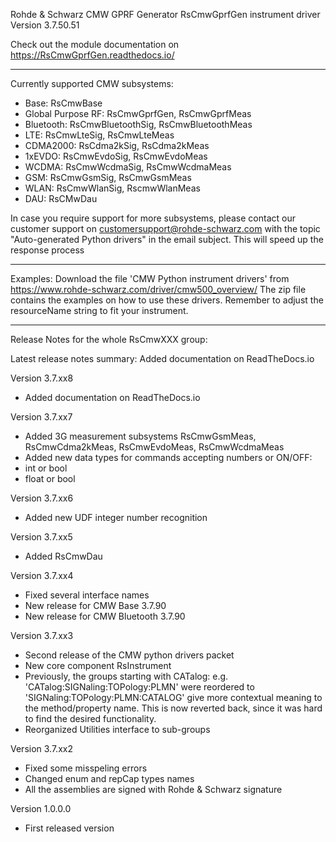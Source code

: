 Rohde & Schwarz CMW GPRF Generator RsCmwGprfGen instrument driver Version 3.7.50.51

Check out the module documentation on https://RsCmwGprfGen.readthedocs.io/

--------------------------------------------------------------------------------

Currently supported CMW subsystems:

- Base: RsCmwBase
- Global Purpose RF: RsCmwGprfGen, RsCmwGprfMeas
- Bluetooth: RsCmwBluetoothSig, RsCmwBluetoothMeas
- LTE: RsCmwLteSig, RsCmwLteMeas
- CDMA2000: RsCdma2kSig, RsCdma2kMeas
- 1xEVDO: RsCmwEvdoSig, RsCmwEvdoMeas
- WCDMA: RsCmwWcdmaSig, RsCmwWcdmaMeas
- GSM: RsCmwGsmSig, RsCmwGsmMeas
- WLAN: RsCmwWlanSig, RscmwWlanMeas
- DAU: RsCMwDau

In case you require support for more subsystems, please contact our customer support on customersupport@rohde-schwarz.com
with the topic "Auto-generated Python drivers" in the email subject. This will speed up the response process

--------------------------------------------------------------------------------

Examples:
Download the file 'CMW Python instrument drivers' from https://www.rohde-schwarz.com/driver/cmw500_overview/
The zip file contains the examples on how to use these drivers. Remember to adjust the resourceName string to fit your instrument.

--------------------------------------------------------------------------------

Release Notes for the whole RsCmwXXX group:

Latest release notes summary: Added documentation on ReadTheDocs.io

Version 3.7.xx8

- Added documentation on ReadTheDocs.io

Version 3.7.xx7

- Added 3G measurement subsystems RsCmwGsmMeas, RsCmwCdma2kMeas, RsCmwEvdoMeas, RsCmwWcdmaMeas
- Added new data types for commands accepting numbers or ON/OFF:
- int or bool
- float or bool

Version 3.7.xx6

- Added new UDF integer number recognition

Version 3.7.xx5

- Added RsCmwDau

Version 3.7.xx4

- Fixed several interface names
- New release for CMW Base 3.7.90
- New release for CMW Bluetooth 3.7.90

Version 3.7.xx3

- Second release of the CMW python drivers packet
- New core component RsInstrument
- Previously, the groups starting with CATalog: e.g. 'CATalog:SIGNaling:TOPology:PLMN' were reordered to 'SIGNaling:TOPology:PLMN:CATALOG' give more contextual meaning to the method/property name. This is now reverted back, since it was hard to find the desired functionality.
- Reorganized Utilities interface to sub-groups

Version 3.7.xx2

- Fixed some misspeling errors
- Changed enum and repCap types names
- All the assemblies are signed with Rohde & Schwarz signature

Version 1.0.0.0

- First released version


